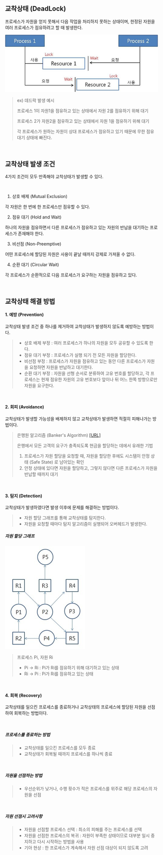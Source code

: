 ## 교착상태 (DeadLock)
프로세스가 자원을 얻지 못해서 다음 작업을 처리하지 못하는 상태이며, 한정된 자원을 여러 프로세스가 점유하려고 할 때 발생한다.

<img src="../img/deadlock.jpeg">

> ex) 데드락 발생 예시
>
> 프로세스 1이 자원1을 점유하고 있는 상태에서 자원 2를 점유하기 위해 대기  
>
> 프로세스 2가 자원2을 점유하고 있는 상태에서 자원 1을 점유하기 위해 대기
>
> 각 프로세스가 원하는 자원이 상대 프로세스가 점유하고 있기 때문에 무한 점유 대기 상태에 빠진다.


<br />


## 교착상태 발생 조건
4가지 조건이 모두 만족해야 교착상태가 발생할 수 있다.

<br />

1. 상호 배제 (Mutual Exclusion)

각 자원은 한 번에 한 프로세스만 점유할 수 있다.
  
2. 점유 대기 (Hold and Wait)

하나의 자원을 점유하면서 다른 프로세스가 점유하고 있는 자원의 반납을 대기하는 프로세스가 존재해야 한다.
  
3. 비선점 (Non-Preemptive)

어떤 프로세스에 할당된 자원은 사용이 끝날 때까지 강제로 가져올 수 없다.
  
4. 순환 대기 (Circular Wait)

각 프로세스가 순환적으로 다음 프로세스가 요구하는 자원을 점유하고 있다.


<br />


## 교착상태 해결 방법
#### 1. 예방 (Prevention)  

교착상태 발생 조건 중 하나를 제거하여 교착상태가 발생하지 않도록 예방하는 방법이다.

> - 상호 배제 부정 : 여러 프로세스가 하나의 자원을 모두 공유할 수 있도록 한다.
> - 점유 대기 부정 : 프로세스가 실행 되기 전 모든 자원을 할당한다.
> - 비선점 부정 : 프로세스가 자원을 점유하고 있는 동안 다른 프로세스가 자원을 요청하면 자원을 반납하고 대기한다.
> - 순환 대기 부정 : 자원을 선형 순서로 분류하여 고유 번호를 할당하고, 각 프로세스는 현재 점유한 자원의 고유 번호보다 앞이나 뒤 어느 한쪽 방향으로만 자원을 요구한다.
  
<br />
  
#### 2. 회피 (Avoidance)  

교착상태가 발생할 가능성을 배제하지 않고 교착상태가 발생하면 적절히 피해나가는 방법이다.

> 은행원 알고리즘 (Banker's Algorithm) [[URL]](https://jhnyang.tistory.com/102)  
>
> 은행에서 모든 고객의 요구가 충족되도록 현금을 할당하는 데에서 유래한 기법  
> 1. 프로세스가 자원 할당을 요청할 때, 자원을 할당한 후에도 시스템이 안정 상태 (Safe State) 로 남아있는 확인  
> 2. 안정 상태에 있다면 자원을 할당하고, 그렇지 않다면 다른 프로세스가 자원을 반납할 때까지 대기  

<br />

#### 3. 탐지 (Detection)  

교착상태가 발생하였다면 발생 이후에 문제를 해결하는 방법이다.

> - 자원 할당 그래프를 통해 교착상태를 탐지한다.
> - 자원을 요청할 때마다 탐지 알고리즘이 실행되어 오버헤드가 발생한다.
  
##### 자원 할당 그래프

<img src="../img/resourceallocgraph.jpeg">

> 프로세스 Pi, 자원 Ri  
> - Pi → Ri : Pi가 Ri를 점유하기 위해 대기하고 있는 상태  
> - Ri → Pi : Pi가 Ri를 점유하고 있는 상태  

<br />
  
#### 4. 회복 (Recovery)  

교착상태를 일으킨 프로세스를 종료하거나 교착상태의 프로세스에 할당된 자원을 선점하여 회복하는 방법이다.

<br />

##### 프로세스를 종료하는 방법  

> - 교착상태를 일으킨 프로세스를 모두 종료  
> - 교착상태가 회복될 때까지 프로세스를 하나씩 종료  
  
<br />

##### 자원을 선점하는 방법  

> - 우선순위가 낮거나, 수행 횟수가 적은 프로세스를 위주로 해당 프로세스의 자원을 선점  

<br />

##### 자원 선점시 고려사항  

> - 자원을 선점할 프로세스 선택 : 최소의 피해를 주는 프로세스를 선택  
> - 자원을 선점한 프로세스의 복귀 : 자원이 부족한 상태이므로 대부분 일시 중지하고 다시 시작하는 방법을 사용  
> - 기아 현상 : 한 프로세스가 계속해서 자원 선점 대상이 되지 않도록 고려  

